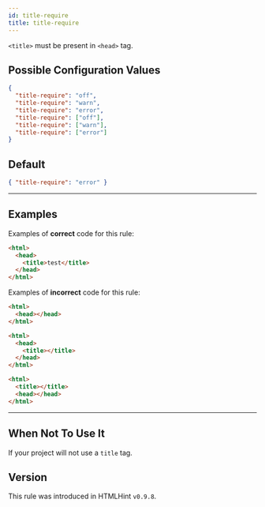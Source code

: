 ```yaml
---
id: title-require
title: title-require
---
```


`<title>` must be present in `<head>` tag.

## Possible Configuration Values

```json
{
  "title-require": "off",
  "title-require": "warn",
  "title-require": "error",
  "title-require": ["off"],
  "title-require": ["warn"],
  "title-require": ["error"]
}
```

## Default

```json
{ "title-require": "error" }
```

---

## Examples

Examples of **correct** code for this rule:

```html
<html>
  <head>
    <title>test</title>
  </head>
</html>
```

Examples of **incorrect** code for this rule:

```html
<html>
  <head></head>
</html>

<html>
  <head>
    <title></title>
  </head>
</html>

<html>
  <title></title>
  <head></head>
</html>
```

---

## When Not To Use It

If your project will not use a `title` tag.

## Version

This rule was introduced in HTMLHint `v0.9.8`.
